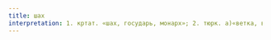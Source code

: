 ```yaml
---
title: шах
interpretation: 1. кртат. «шах, государь, монарх»; 2. тюрк. а)«ветка, ветвь»; б)«рог» (животного); в)«вздыбливание лошади»
---
```

